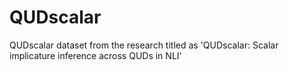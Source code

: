 # QUDscalar
QUDscalar dataset from the research titled as 'QUDscalar: Scalar implicature inference across QUDs in NLI'
